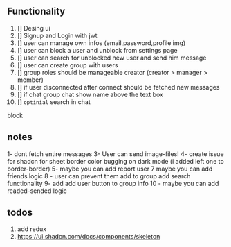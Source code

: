## Functionality

1. [] Desing ui
2. [] Signup and Login with jwt
3. [] user can manage own infos (email,password,profile img)
4. [] user can block a user and unblock from settings page
5. [] user can search for unblocked new user and send him message
6. [] user can create group with users
7. [] group roles should be manageable creator (creator > manager > member)
8. [] if user disconnected after connect should be fetched new messages
9. [] if chat group chat show name above the text box
10. [] `optinial` search in chat

block

## notes

1- dont fetch entire messages
3- User can send image-files!
4- create issue for shadcn for sheet border color bugging on dark mode (i added left one to border-border)
5- maybe you can add report user
7 maybe you can add friends logic
8 - user can prevent them add to group
add search functionality
9- add add user button to group info
10 - maybe you can add readed-sended logic

## todos

1. add redux
2. https://ui.shadcn.com/docs/components/skeleton
